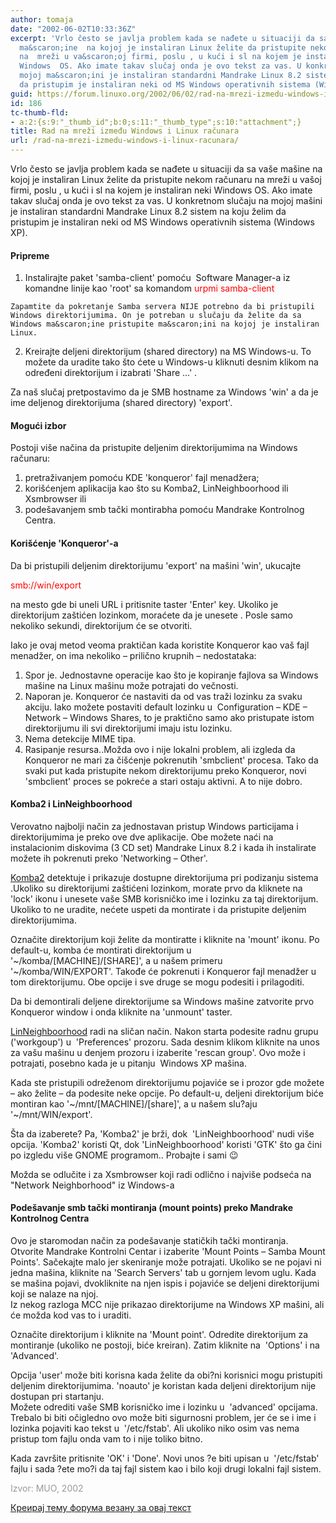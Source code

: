 ```yaml
---
author: tomaja
date: "2002-06-02T10:33:36Z"
excerpt: 'Vrlo često se javlja problem kada se nađete u situaciji da sa va&scaron;e
  ma&scaron;ine  na kojoj je instaliran Linux želite da pristupite nekom računaru
  na  mreži u va&scaron;oj firmi, poslu , u kući i sl na kojem je instaliran neki
  Windows  OS. Ako imate takav slučaj onda je ovo tekst za vas. U konkretnom slučaju  na
  mojoj ma&scaron;ini je instaliran standardni Mandrake Linux 8.2 sistem na koju  želim
  da pristupim je instaliran neki od MS Windows operativnih sistema (Windows  XP). '
guid: https://forum.linuxo.org/2002/06/02/rad-na-mrezi-izmedu-windows-i-linux-racunara/
id: 186
tc-thumb-fld:
- a:2:{s:9:"_thumb_id";b:0;s:11:"_thumb_type";s:10:"attachment";}
title: Rad na mreži između Windows i Linux računara
url: /rad-na-mrezi-izmedu-windows-i-linux-racunara/
---
```

Vrlo često se javlja problem kada se nađete u situaciji da sa va&scaron;e ma&scaron;ine na kojoj je instaliran Linux želite da pristupite nekom računaru na mreži u va&scaron;oj firmi, poslu , u kući i sl na kojem je instaliran neki Windows OS. Ako imate takav slučaj onda je ovo tekst za vas. U konkretnom slučaju na mojoj ma&scaron;ini je instaliran standardni Mandrake Linux 8.2 sistem na koju želim da pristupim je instaliran neki od MS Windows operativnih sistema (Windows XP). <!--break-->

#### Pripreme

  1. Instalirajte paket 'samba-client' pomoću&nbsp; Software Manager-a iz komandne linije kao 'root' sa komandom 
    <font color="red">urpmi samba-client</font>
    
    Zapamtite da pokretanje Samba servera NIJE potrebno da bi pristupili Windows direktorijumima. On je potreban u slučaju da želite da sa Windows ma&scaron;ine pristupite ma&scaron;ini na kojoj je instaliran Linux. 

  2. Kreirajte deljeni direktorijum (shared directory) na MS Windows-u. To možete da uradite tako &scaron;to ćete u Windows-u kliknuti desnim klikom na određeni direktorijum i izabrati 'Share &#8230;' . 

Za na&scaron; slučaj pretpostavimo da je SMB hostname za Windows 'win' a da je ime deljenog direktorijuma (shared directory) 'export'. 

#### Mogući izbor

Postoji vi&scaron;e načina da pristupite deljenim direktorijumima na Windows računaru: 

  1. pretraživanjem pomoću KDE 'konqueror' fajl menadžera; 
  2. kori&scaron;ćenjem aplikacija kao &scaron;to su Komba2, LinNeighboorhood ili Xsmbrowser ili
  3. pode&scaron;avanjem smb tački montirabha pomoću Mandrake Kontrolnog Centra.

#### Kori&scaron;ćenje 'Konqueror'-a

Da bi pristupili deljenim direktorijumu 'export' na ma&scaron;ini 'win', ukucajte

<font color="red">smb://win/export</font>

na mesto gde bi uneli URL i pritisnite taster 'Enter' key. Ukoliko je direktorijum za&scaron;tićen lozinkom, moraćete da je unesete . Posle samo nekoliko sekundi, direktorijum će se otvoriti.

Iako je ovaj metod veoma praktičan kada koristite Konqueror kao va&scaron; fajl menadžer, on ima nekoliko &#8211; prilično krupnih &#8211; nedostataka: 

  1. Spor je. Jednostavne operacije kao &scaron;to je kopiranje fajlova sa Windows ma&scaron;ine na Linux ma&scaron;inu može potrajati do večnosti. 
  2. Naporan je. Konqueror će nastaviti da od vas traži lozinku za svaku akciju. Iako možete postaviti default lozinku u&nbsp; Configuration &#8211; KDE &#8211; Network &#8211; Windows Shares, to je praktično samo ako pristupate istom direktorijumu ili svi direktorijumi imaju istu lozinku. 
  3. Nema detekcije MIME tipa. 
  4. Rasipanje resursa..Možda ovo i nije lokalni problem, ali izgleda da Konqueror ne mari za či&scaron;ćenje pokrenutih 'smbclient' procesa. Tako da svaki put kada pristupite nekom direktorijumu preko Konqueror, novi 'smbclient' proces se pokreće a stari ostaju aktivni. A to nije dobro. 

#### Komba2 i LinNeighboorhood

Verovatno najbolji način za jednostavan pristup Windows particijama i direktorijumima je preko ove dve aplikacije. Obe možete naći na instalacionim diskovima (3 CD set) Mandrake Linux 8.2 i kada ih instalirate možete ih pokrenuti preko 'Networking &#8211; Other'. 

[Komba2](http://komba.sourceforge.net/) detektuje i prikazuje dostupne direktorijuma pri podizanju sistema .Ukoliko su direktorijumi za&scaron;tićeni lozinkom, morate prvo da kliknete na 'lock' ikonu i unesete va&scaron;e SMB korisničko ime i lozinku za taj direktorijum. Ukoliko to ne uradite, nećete uspeti da montirate i da pristupite deljenim direktorijumima.

Označite direktorijum koji želite da montiratte i kliknite na 'mount' ikonu. Po default-u, komba će montirati direktorijum u&nbsp; '~/komba/[MACHINE]/[SHARE]', a u na&scaron;em primeru '~/komba/WIN/EXPORT'. Takođe će pokrenuti i Konqueror fajl menadžer u tom direktorijumu. Obe opcije i sve druge se mogu podesiti i prilagoditi.

Da bi demontirali deljene direktorijume sa Windows ma&scaron;ine zatvorite prvo Konqueror window i onda kliknite na 'unmount' taster.

[LinNeighboorhood](http://www.bnro.de/%7Eschmidjo/) radi na sličan način. Nakon starta podesite radnu grupu ('workgoup') u&nbsp; 'Preferences' prozoru. Sada desnim klikom kliknite na unos za va&scaron;u ma&scaron;inu u denjem prozoru i izaberite 'rescan group'. Ovo može i potrajati, posebno kada je u pitanju&nbsp; Windows XP ma&scaron;ina.

Kada ste pristupili odreženom direktorijumu pojaviće se i prozor gde možete &#8211; ako želite &#8211; da podesite neke opcije. Po default-u, deljeni direktorijum biće montiran kao '~/mnt/[MACHINE]/[share]', a u na&scaron;em slu?aju&nbsp; '~/mnt/WIN/export'.

&Scaron;ta da izaberete? Pa, 'Komba2' je brži, dok&nbsp; 'LinNeighboorhood' nudi vi&scaron;e opcija. 'Komba2' koristi Qt, dok 'LinNeighboorhood' koristi 'GTK' &scaron;to ga čini po izgledu vi&scaron;e GNOME programom.. Probajte i sami 😉

Možda se odlučite i za Xsmbrowser koji radi odlično i najvi&scaron;e podseća na "Network Neighborhood" iz Windows-a 

#### Pode&scaron;avanje smb tački montiranja (mount points) preko Mandrake Kontrolnog Centra

Ovo je staromodan način za pode&scaron;avanje statičkih tački montiranja.  
Otvorite Mandrake Kontrolni Centar i izaberite 'Mount Points &#8211; Samba Mount Points'. Sačekajte malo jer skeniranje može potrajati. Ukoliko se ne pojavi ni jedna ma&scaron;ina, kliknite na 'Search Servers' tab u gornjem levom uglu. Kada se ma&scaron;ina pojavi, dvokliknite na njen ispis i pojaviće se deljeni direktorijumi koji se nalaze na njoj.  
Iz nekog razloga MCC nije prikazao direktorijume na Windows XP ma&scaron;ini, ali će možda kod vas to i uraditi. 

Označite direktorijum i kliknite na 'Mount point'. Odredite direktorijum za montiranje (ukoliko ne postoji, biće kreiran). Zatim kliknite na&nbsp; 'Options' i na&nbsp; 'Advanced'. 

Opcija 'user' može biti korisna kada želite da obi?ni korisnici mogu pristupiti deljenim direktorijumima. 'noauto' je koristan kada deljeni direktorijum nije dostupan pri startanju.  
Možete odrediti va&scaron;e SMB korisničko ime i lozinku u&nbsp; 'advanced' opcijama. Trebalo bi biti očigledno ovo može biti sigurnosni problem, jer će se i ime i lozinka pojaviti kao tekst u&nbsp; '/etc/fstab'. Ali ukoliko niko osim vas nema pristup tom fajlu onda vam to i nije toliko bitno.

Kada zavr&scaron;ite pritisnite 'OK' i 'Done'. Novi unos ?e biti upisan u&nbsp; '/etc/fstab' fajlu i sada ?ete mo?i da taj fajl sistem kao i bilo koji drugi lokalni fajl sistem.

<font color="#999999">Izvor: MUO, 2002</font> 

[Креирај тему форума везану за овај текст](https://linuxo.org/nova-tema-na-forumu/?se_pid=186)